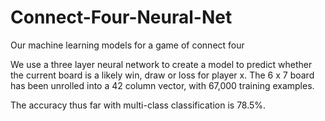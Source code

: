 # Connect-Four-Neural-Net
Our machine learning models for a game of connect four

We use a three layer neural network to create a model to predict whether the current board is a likely win, draw or loss for player x. The 6 x 7 board has been unrolled into a 42 column vector, with 67,000 training examples.

The accuracy thus far with multi-class classification is 78.5%.
